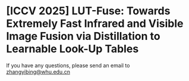 # [ICCV 2025] LUT-Fuse: Towards Extremely Fast Infrared and Visible Image Fusion via Distillation to Learnable Look-Up Tables

If you have any questions, please send an email to zhangyibing@whu.edu.cn
